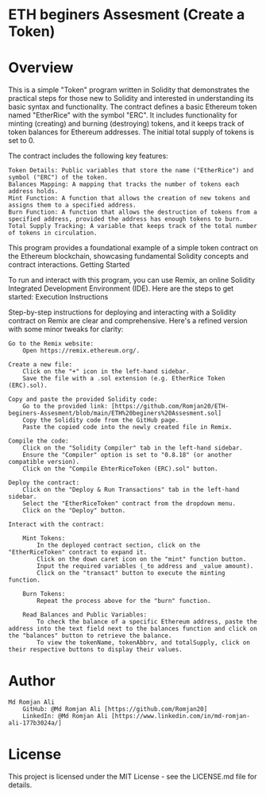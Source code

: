 # ETH beginers Assesment (Create a Token)
# Overview

This is a simple "Token" program written in Solidity that demonstrates the practical steps for those new to Solidity and interested in understanding its basic syntax and functionality. The contract defines a basic Ethereum token named "EtherRice" with the symbol "ERC". It includes functionality for minting (creating) and burning (destroying) tokens, and it keeps track of token balances for Ethereum addresses. The initial total supply of tokens is set to 0.

The contract includes the following key features:

    Token Details: Public variables that store the name ("EtherRice") and symbol ("ERC") of the token.
    Balances Mapping: A mapping that tracks the number of tokens each address holds.
    Mint Function: A function that allows the creation of new tokens and assigns them to a specified address.
    Burn Function: A function that allows the destruction of tokens from a specified address, provided the address has enough tokens to burn.
    Total Supply Tracking: A variable that keeps track of the total number of tokens in circulation.

This program provides a foundational example of a simple token contract on the Ethereum blockchain, showcasing fundamental Solidity concepts and contract interactions.
Getting Started

To run and interact with this program, you can use Remix, an online Solidity Integrated Development Environment (IDE). Here are the steps to get started:
Execution Instructions

Step-by-step instructions for deploying and interacting with a Solidity contract on Remix are clear and comprehensive. Here's a refined version with some minor tweaks for clarity:

    Go to the Remix website:
        Open https://remix.ethereum.org/.

    Create a new file:
        Click on the "+" icon in the left-hand sidebar.
        Save the file with a .sol extension (e.g. EtherRice Token (ERC).sol).

    Copy and paste the provided Solidity code:
        Go to the provided link: [https://github.com/Romjan20/ETH-beginers-Assesment/blob/main/ETH%20beginers%20Assesment.sol]
        Copy the Solidity code from the GitHub page.
        Paste the copied code into the newly created file in Remix.

    Compile the code:
        Click on the "Solidity Compiler" tab in the left-hand sidebar.
        Ensure the "Compiler" option is set to "0.8.18" (or another compatible version).
        Click on the "Compile EhterRiceToken (ERC).sol" button.

    Deploy the contract:
        Click on the "Deploy & Run Transactions" tab in the left-hand sidebar.
        Select the "EtherRiceToken" contract from the dropdown menu.
        Click on the "Deploy" button.

    Interact with the contract:

        Mint Tokens:
            In the deployed contract section, click on the "EtherRiceToken" contract to expand it.
            Click on the down caret icon on the "mint" function button.
            Input the required variables (_to address and _value amount).
            Click on the "transact" button to execute the minting function.

        Burn Tokens:
            Repeat the process above for the "burn" function.

        Read Balances and Public Variables:
            To check the balance of a specific Ethereum address, paste the address into the text field next to the balances function and click on the "balances" button to retrieve the balance.
            To view the tokenName, tokenAbbrv, and totalSupply, click on their respective buttons to display their values.

# Author

    Md Romjan Ali
        GitHub: @Md Romjan Ali [https://github.com/Romjan20]
        LinkedIn: @Md Romjan Ali [https://www.linkedin.com/in/md-romjan-ali-177b3024a/]

# License
This project is licensed under the MIT License - see the LICENSE.md file for details.
